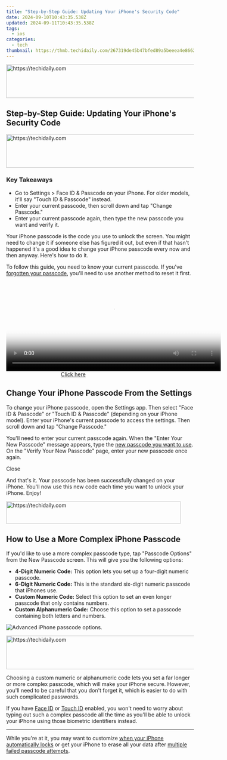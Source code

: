 ```yaml
---
title: "Step-by-Step Guide: Updating Your iPhone's Security Code"
date: 2024-09-10T10:43:35.538Z
updated: 2024-09-11T10:43:35.538Z
tags:
  - ios
categories:
  - tech
thumbnail: https://thmb.techidaily.com/267319de45b47bfed89a5beeea4e8662c6ef68d4fb035ab41968a0873cebbd66.jpg
---
```






<!-- affiliate ads begin -->
<a href="https://ephamedtechinc.pxf.io/c/5597632/2137216/26400" target="_top" id="2137216">
  <img src="//a.impactradius-go.com/display-ad/26400-2137216" border="0" alt="https://techidaily.com" width="728" height="90"/>
</a>
<img height="0" width="0" src="https://ephamedtechinc.pxf.io/i/5597632/2137216/26400" style="position:absolute;visibility:hidden;" border="0" />
<!-- affiliate ads end -->




## Step-by-Step Guide: Updating Your iPhone's Security Code





<!-- affiliate ads begin -->
<a href="https://unicoeye.pxf.io/c/5597632/2134493/18498" target="_top" id="2134493">
  <img src="//a.impactradius-go.com/display-ad/18498-2134493" border="0" alt="https://techidaily.com" width="728" height="90"/>
</a>
<img height="0" width="0" src="https://unicoeye.pxf.io/i/5597632/2134493/18498" style="position:absolute;visibility:hidden;" border="0" />
<!-- affiliate ads end -->




### Key Takeaways

* Go to Settings > Face ID & Passcode on your iPhone. For older models, it'll say "Touch ID & Passcode" instead.
* Enter your current passcode, then scroll down and tap "Change Passcode."
* Enter your current passcode again, then type the new passcode you want and verify it.

 Your iPhone passcode is the code you use to unlock the screen. You might need to change it if someone else has figured it out, but even if that hasn't happened it's a good idea to change your iPhone passcode every now and then anyway. Here's how to do it.

 To follow this guide, you need to know your current passcode. If you've [forgotten your passcode](https://youtube-webster.techidaily.com/ering-avengers-the-marvellous-world-builders-for-2024/), you'll need to use another method to reset it first.





<!-- affiliate ads begin -->
<span id="1982459">
					<video width="576" height="240" style="cursor:pointer"
           poster="//a.impactradius-go.com/display-clicktoplayimage/1982459.png"
           onclick="if(!this.playClicked){this.play();this.setAttribute('controls',true);this.playClicked=true;}">
	   <source src="//a.impactradius-go.com/display-ad/22993-1982459">
	   <img src="//a.impactradius-go.com/display-clicktoplayimage/1982459.png" style="border: none; height: 100%; width: 100%; object-fit: contain">
	</video>
	<div style="width:360px;text-align:center"><a href="javascript:window.open(decodeURIComponent('https%3A%2F%2Fhomestyler.sjv.io%2Fc%2F5597632%2F1982459%2F22993'), '_blank');void(0);">Click here</a></div>
</span>
<img height="0" width="0" src="https://imp.pxf.io/i/5597632/1982459/22993" style="position:absolute;visibility:hidden;" border="0" />
<!-- affiliate ads end -->




##  Change Your iPhone Passcode From the Settings

 To change your iPhone passcode, open the Settings app. Then select "Face ID & Passcode" or "Touch ID & Passcode" (depending on your iPhone model). Enter your iPhone's current passcode to access the settings. Then scroll down and tap "Change Passcode."

 You'll need to enter your current passcode again. When the "Enter Your New Passcode" message appears, type the [new passcode you want to use](https://fox-info.techidaily.com/2024-approved-spectacular-vision-immersive-movies/). On the "Verify Your New Passcode" page, enter your new passcode once again.

Close 

 And that's it. Your passcode has been successfully changed on your iPhone. You'll now use this new code each time you want to unlock your iPhone. Enjoy!





<!-- affiliate ads begin -->
<a href="https://aligracehair.sjv.io/c/5597632/2115920/19272" target="_top" id="2115920">
  <img src="//a.impactradius-go.com/display-ad/19272-2115920" border="0" alt="https://techidaily.com" width="468" height="60"/>
</a>
<img height="0" width="0" src="https://aligracehair.sjv.io/i/5597632/2115920/19272" style="position:absolute;visibility:hidden;" border="0" />
<!-- affiliate ads end -->




##  How to Use a More Complex iPhone Passcode

 If you'd like to use a more complex passcode type, tap "Passcode Options" from the New Passcode screen. This will give you the following options:

* **4-Digit Numeric Code:** This option lets you set up a four-digit numeric passcode.
* **6-Digit Numeric Code:** This is the standard six-digit numeric passcode that iPhones use.
* **Custom Numeric Code:** Select this option to set an even longer passcode that only contains numbers.
* **Custom Alphanumeric Code:** Choose this option to set a passcode containing both letters and numbers.

![Advanced iPhone passcode options.](https://static1.howtogeekimages.com/wordpress/wp-content/uploads/2024/07/advanced-iphone-passcode-options.png) 





<!-- affiliate ads begin -->
<a href="https://ephamedtechinc.pxf.io/c/5597632/2130533/26400" target="_top" id="2130533">
  <img src="//a.impactradius-go.com/display-ad/26400-2130533" border="0" alt="https://techidaily.com" width="728" height="90"/>
</a>
<img height="0" width="0" src="https://ephamedtechinc.pxf.io/i/5597632/2130533/26400" style="position:absolute;visibility:hidden;" border="0" />
<!-- affiliate ads end -->




 Choosing a custom numeric or alphanumeric code lets you set a far longer or more complex passcode, which will make your iPhone secure. However, you'll need to be careful that you don't forget it, which is easier to do with such complicated passwords.

 If you have [Face ID](https://instagram-video-files.techidaily.com/new-mastering-instagram-concealing-tags-efficiently/) or [Touch ID](https://facebook-video-recording.techidaily.com/from-zero-to-hero-how-to-triumph-with-10-powerful-fb-strategies-for-2024/) enabled, you won't need to worry about typing out such a complex passcode all the time as you'll be able to unlock your iPhone using those biometric identifiers instead.

---

 While you're at it, you may want to customize [when your iPhone automatically locks](https://extra-tips.techidaily.com/2024-approved-amplify-activity-levels-top-20-exercise-friendly-hits-list/) or get your iPhone to erase all your data after [multiple failed passcode attempts](https://youtube-blog.techidaily.com/ed-elevate-your-channels-a-guide-to-youtube-metrics/).

<ins class="adsbygoogle"
     style="display:block"
     data-ad-format="autorelaxed"
     data-ad-client="ca-pub-7571918770474297"
     data-ad-slot="1223367746"></ins>



<ins class="adsbygoogle"
     style="display:block"
     data-ad-client="ca-pub-7571918770474297"
     data-ad-slot="8358498916"
     data-ad-format="auto"
     data-full-width-responsive="true"></ins>










